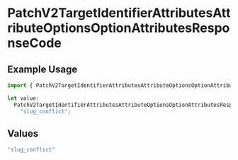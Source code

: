 # PatchV2TargetIdentifierAttributesAttributeOptionsOptionAttributesResponseCode

## Example Usage

```typescript
import { PatchV2TargetIdentifierAttributesAttributeOptionsOptionAttributesResponseCode } from "attio-js/models/errors";

let value:
  PatchV2TargetIdentifierAttributesAttributeOptionsOptionAttributesResponseCode =
    "slug_conflict";
```

## Values

```typescript
"slug_conflict"
```